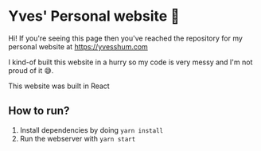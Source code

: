 # Yves' Personal website 👋

Hi! If you're seeing this page then you've reached the repository for my personal website at https://yvesshum.com

I kind-of built this website in a hurry so my code is very messy and I'm not proud of it 😅.

This website was built in React

## How to run? 

1. Install dependencies by doing `yarn install`
2. Run the webserver with `yarn start`
